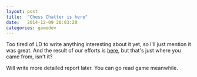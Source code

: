 ```yaml
---
layout: post
title:  "Chess Chatter is here"
date:   2014-12-09 20:03:20
categories: gamedev
---
```

Too tired of LD to write anything interesting about it yet, so i'll just
mention it was great. And the result of our efforts is [here][ld], but that's
just where you came from, isn't it?

Will write more detailed report later. You can go read game meanwhile.

[ld]: http://ludumdare.com/compo/ludum-dare-31/?action=preview&uid=17960

